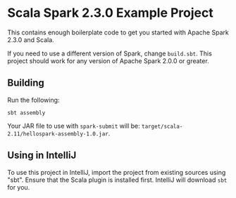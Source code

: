 # Scala Spark 2.3.0 Example Project #
This contains enough boilerplate code to get you started with Apache Spark 2.3.0 and Scala.

If you need to use a different version of Spark, change `build.sbt`. This project should work for any version of
Apache Spark 2.0.0 or greater.

## Building ##
Run the following:

    sbt assembly

Your JAR file to use with `spark-submit` will be: `target/scala-2.11/hellospark-assembly-1.0.jar`.

## Using in IntelliJ ##
To use this project in IntelliJ, import the project from existing sources using "sbt". Ensure that the Scala plugin is
installed first. IntelliJ will download `sbt` for you.
